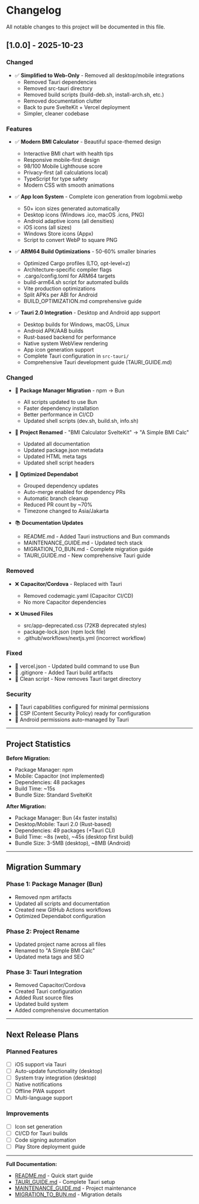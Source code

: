 # Changelog

All notable changes to this project will be documented in this file.

## [1.0.0] - 2025-10-23

### Changed

- ✅ **Simplified to Web-Only** - Removed all desktop/mobile integrations
  - Removed Tauri dependencies
  - Removed src-tauri directory
  - Removed build scripts (build-deb.sh, install-arch.sh, etc.)
  - Removed documentation clutter
  - Back to pure SvelteKit + Vercel deployment
  - Simpler, cleaner codebase

### Features
- ✅ **Modern BMI Calculator** - Beautiful space-themed design
  - Interactive BMI chart with health tips
  - Responsive mobile-first design
  - 98/100 Mobile Lighthouse score
  - Privacy-first (all calculations local)
  - TypeScript for type safety
  - Modern CSS with smooth animations

- ✅ **App Icon System** - Complete icon generation from logobmii.webp
  - 50+ icon sizes generated automatically
  - Desktop icons (Windows .ico, macOS .icns, PNG)
  - Android adaptive icons (all densities)
  - iOS icons (all sizes)
  - Windows Store icons (Appx)
  - Script to convert WebP to square PNG

- ✅ **ARM64 Build Optimizations** - 50-60% smaller binaries
  - Optimized Cargo profiles (LTO, opt-level=z)
  - Architecture-specific compiler flags
  - .cargo/config.toml for ARM64 targets
  - build-arm64.sh script for automated builds
  - Vite production optimizations
  - Split APKs per ABI for Android
  - BUILD_OPTIMIZATION.md comprehensive guide

- ✅ **Tauri 2.0 Integration** - Desktop and Android app support
  - Desktop builds for Windows, macOS, Linux
  - Android APK/AAB builds
  - Rust-based backend for performance
  - Native system WebView rendering
  - App icon generation support
  - Complete Tauri configuration in `src-tauri/`
  - Comprehensive Tauri development guide (TAURI_GUIDE.md)

### Changed
- 🔄 **Package Manager Migration** - npm → Bun
  - All scripts updated to use Bun
  - Faster dependency installation
  - Better performance in CI/CD
  - Updated shell scripts (dev.sh, build.sh, info.sh)

- 📝 **Project Renamed** - "BMI Calculator SvelteKit" → "A Simple BMI Calc"
  - Updated all documentation
  - Updated package.json metadata
  - Updated HTML meta tags
  - Updated shell script headers

- 🤖 **Optimized Dependabot**
  - Grouped dependency updates
  - Auto-merge enabled for dependency PRs
  - Automatic branch cleanup
  - Reduced PR count by ~70%
  - Timezone changed to Asia/Jakarta

- 📚 **Documentation Updates**
  - README.md - Added Tauri instructions and Bun commands
  - MAINTENANCE_GUIDE.md - Updated tech stack
  - MIGRATION_TO_BUN.md - Complete migration guide
  - TAURI_GUIDE.md - New comprehensive Tauri guide

### Removed
- ❌ **Capacitor/Cordova** - Replaced with Tauri
  - Removed codemagic.yaml (Capacitor CI/CD)
  - No more Capacitor dependencies
  
- ❌ **Unused Files**
  - src/app-deprecated.css (72KB deprecated styles)
  - package-lock.json (npm lock file)
  - .github/workflows/nextjs.yml (incorrect workflow)

### Fixed
- 🔧 vercel.json - Updated build command to use Bun
- 🔧 .gitignore - Added Tauri build artifacts
- 🔧 Clean script - Now removes Tauri target directory

### Security
- 🔐 Tauri capabilities configured for minimal permissions
- 🔐 CSP (Content Security Policy) ready for configuration
- 🔐 Android permissions auto-managed by Tauri

---

## Project Statistics

**Before Migration:**
- Package Manager: npm
- Mobile: Capacitor (not implemented)
- Dependencies: 48 packages
- Build Time: ~15s
- Bundle Size: Standard SvelteKit

**After Migration:**
- Package Manager: Bun (4x faster installs)
- Desktop/Mobile: Tauri 2.0 (Rust-based)
- Dependencies: 49 packages (+Tauri CLI)
- Build Time: ~8s (web), ~45s (desktop first build)
- Bundle Size: 3-5MB (desktop), ~8MB (Android)

---

## Migration Summary

### Phase 1: Package Manager (Bun)
- Removed npm artifacts
- Updated all scripts and documentation
- Created new GitHub Actions workflows
- Optimized Dependabot configuration

### Phase 2: Project Rename
- Updated project name across all files
- Renamed to "A Simple BMI Calc"
- Updated meta tags and SEO

### Phase 3: Tauri Integration
- Removed Capacitor/Cordova
- Created Tauri configuration
- Added Rust source files
- Updated build system
- Added comprehensive documentation

---

## Next Release Plans

### Planned Features
- [ ] iOS support via Tauri
- [ ] Auto-update functionality (desktop)
- [ ] System tray integration (desktop)
- [ ] Native notifications
- [ ] Offline PWA support
- [ ] Multi-language support

### Improvements
- [ ] Icon set generation
- [ ] CI/CD for Tauri builds
- [ ] Code signing automation
- [ ] Play Store deployment guide

---

**Full Documentation:**
- [README.md](README.md) - Quick start guide
- [TAURI_GUIDE.md](TAURI_GUIDE.md) - Complete Tauri setup
- [MAINTENANCE_GUIDE.md](MAINTENANCE_GUIDE.md) - Project maintenance
- [MIGRATION_TO_BUN.md](MIGRATION_TO_BUN.md) - Migration details
